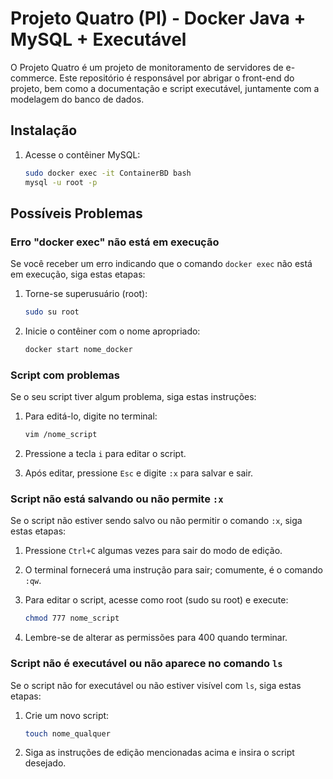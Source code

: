 # Projeto Quatro (PI) - Docker Java + MySQL + Executável

O Projeto Quatro é um projeto de monitoramento de servidores de e-commerce. Este repositório é responsável por abrigar o front-end do projeto, bem como a documentação e script executável, juntamente com a modelagem do banco de dados.

## Instalação

1. Acesse o contêiner MySQL:
    ```bash
    sudo docker exec -it ContainerBD bash
    mysql -u root -p
    ```

## Possíveis Problemas

### Erro "docker exec" não está em execução

Se você receber um erro indicando que o comando `docker exec` não está em execução, siga estas etapas:

1. Torne-se superusuário (root):
    ```bash
    sudo su root
    ```

2. Inicie o contêiner com o nome apropriado:
    ```bash
    docker start nome_docker
    ```

### Script com problemas

Se o seu script tiver algum problema, siga estas instruções:

1. Para editá-lo, digite no terminal:
    ```bash
    vim /nome_script
    ```

2. Pressione a tecla `i` para editar o script.

3. Após editar, pressione `Esc` e digite `:x` para salvar e sair.

### Script não está salvando ou não permite `:x`

Se o script não estiver sendo salvo ou não permitir o comando `:x`, siga estas etapas:

1. Pressione `Ctrl+C` algumas vezes para sair do modo de edição.

2. O terminal fornecerá uma instrução para sair; comumente, é o comando `:qw`.

3. Para editar o script, acesse como root (sudo su root) e execute:
    ```bash
    chmod 777 nome_script
    ```

4. Lembre-se de alterar as permissões para 400 quando terminar.

### Script não é executável ou não aparece no comando `ls`

Se o script não for executável ou não estiver visível com `ls`, siga estas etapas:

1. Crie um novo script:
    ```bash
    touch nome_qualquer
    ```

2. Siga as instruções de edição mencionadas acima e insira o script desejado.
